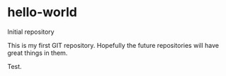 # hello-world
Initial repository

This is my first GIT repository.  Hopefully the future repositories will have great things in them.

Test.
